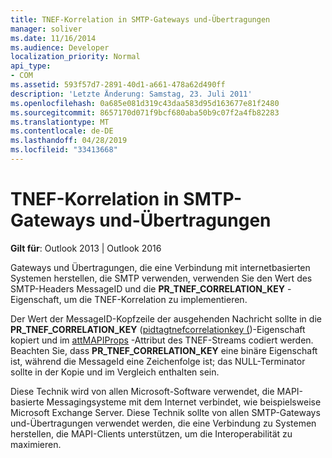 ```yaml
---
title: TNEF-Korrelation in SMTP-Gateways und-Übertragungen
manager: soliver
ms.date: 11/16/2014
ms.audience: Developer
localization_priority: Normal
api_type:
- COM
ms.assetid: 593f57d7-2891-40d1-a661-478a62d490ff
description: 'Letzte Änderung: Samstag, 23. Juli 2011'
ms.openlocfilehash: 0a685e081d319c43daa583d95d163677e81f2480
ms.sourcegitcommit: 8657170d071f9bcf680aba50b9c07f2a4fb82283
ms.translationtype: MT
ms.contentlocale: de-DE
ms.lasthandoff: 04/28/2019
ms.locfileid: "33413668"
---
```

# <a name="tnef-correlation-in-smtp-gateways-and-transports"></a>TNEF-Korrelation in SMTP-Gateways und-Übertragungen

  
  
**Gilt für**: Outlook 2013 | Outlook 2016 
  
Gateways und Übertragungen, die eine Verbindung mit internetbasierten Systemen herstellen, die SMTP verwenden, verwenden Sie den Wert des SMTP-Headers MessageID und die **PR_TNEF_CORRELATION_KEY** -Eigenschaft, um die TNEF-Korrelation zu implementieren. 
  
Der Wert der MessageID-Kopfzeile der ausgehenden Nachricht sollte in die **PR_TNEF_CORRELATION_KEY** ([pidtagtnefcorrelationkey (](pidtagtnefcorrelationkey-canonical-property.md))-Eigenschaft kopiert und im [attMAPIProps](attmapiprops.md) -Attribut des TNEF-Streams codiert werden. Beachten Sie, dass **PR_TNEF_CORRELATION_KEY** eine binäre Eigenschaft ist, während die MessageId eine Zeichenfolge ist; das NULL-Terminator sollte in der Kopie und im Vergleich enthalten sein. 
  
Diese Technik wird von allen Microsoft-Software verwendet, die MAPI-basierte Messagingsysteme mit dem Internet verbindet, wie beispielsweise Microsoft Exchange Server. Diese Technik sollte von allen SMTP-Gateways und-Übertragungen verwendet werden, die eine Verbindung zu Systemen herstellen, die MAPI-Clients unterstützen, um die Interoperabilität zu maximieren.
  

